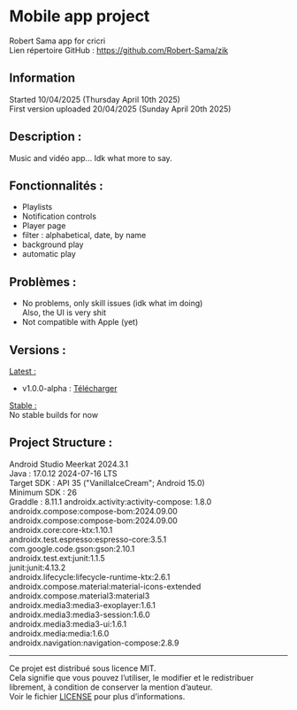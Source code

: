 # Mobile app project
Robert Sama app for cricri  
Lien répertoire GitHub : https://github.com/Robert-Sama/zik  

## Information  
Started 10/04/2025 (Thursday April 10th 2025)  
First version uploaded 20/04/2025 (Sunday April 20th 2025)  


## Description :  
Music and vidéo app...
Idk what more to say.

## Fonctionnalités :  
- Playlists
- Notification controls
- Player page
- filter : alphabetical, date, by name
- background play
- automatic play

## Problèmes :  
- No problems, only skill issues (idk what im doing)  
  Also, the UI is very shit
- Not compatible with Apple (yet)

## Versions :  
<u>Latest :</u>  
- v1.0.0-alpha : [Télécharger](https://github.com/Robert-Sama/zik/releases/download/alpha-v1.0.0/alpha-v1.0.0.apk)

<u>Stable :</u>  
No stable builds for now

## Project Structure :  
Android Studio Meerkat 2024.3.1  
Java : 17.0.12 2024-07-16 LTS  
Target SDK : API 35 ("VanillaIceCream"; Android 15.0)  
Minimum SDK : 26  
Graddle : 8.11.1
androidx.activity:activity-compose: 1.8.0  
androidx.compose:compose-bom:2024.09.00	 
androidx.compose:compose-bom:2024.09.00	 
androidx.core:core-ktx:1.10.1	 
androidx.test.espresso:espresso-core:3.5.1  
com.google.code.gson:gson:2.10.1  
androidx.test.ext:junit:1.1.5  
junit:junit:4.13.2  
androidx.lifecycle:lifecycle-runtime-ktx:2.6.1  
androidx.compose.material:material-icons-extended  
androidx.compose.material3:material3  
androidx.media3:media3-exoplayer:1.6.1  	
androidx.media3:media3-session:1.6.0  
androidx.media3:media3-ui:1.6.1  
androidx.media:media:1.6.0  
androidx.navigation:navigation-compose:2.8.9  

---

Ce projet est distribué sous licence MIT.  
Cela signifie que vous pouvez l’utiliser, le modifier et le redistribuer librement, à condition de conserver la mention d’auteur.  
Voir le fichier [LICENSE](./LICENSE) pour plus d’informations.
